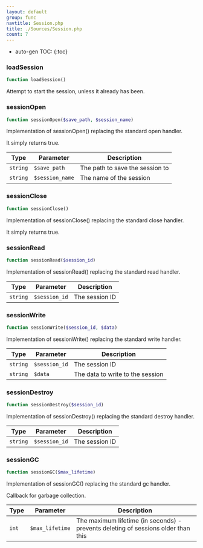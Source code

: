 ```yaml
---
layout: default
group: func
navtitle: Session.php
title: ./Sources/Session.php
count: 7
---
```

* auto-gen TOC:
{:toc}
### loadSession

```php
function loadSession()
```
Attempt to start the session, unless it already has been.



### sessionOpen

```php
function sessionOpen($save_path, $session_name)
```
Implementation of sessionOpen() replacing the standard open handler.

It simply returns true.

Type|Parameter|Description
---|---|---
`string`|`$save_path`|The path to save the session to
`string`|`$session_name`|The name of the session

### sessionClose

```php
function sessionClose()
```
Implementation of sessionClose() replacing the standard close handler.

It simply returns true.

### sessionRead

```php
function sessionRead($session_id)
```
Implementation of sessionRead() replacing the standard read handler.



Type|Parameter|Description
---|---|---
`string`|`$session_id`|The session ID

### sessionWrite

```php
function sessionWrite($session_id, $data)
```
Implementation of sessionWrite() replacing the standard write handler.



Type|Parameter|Description
---|---|---
`string`|`$session_id`|The session ID
`string`|`$data`|The data to write to the session

### sessionDestroy

```php
function sessionDestroy($session_id)
```
Implementation of sessionDestroy() replacing the standard destroy handler.



Type|Parameter|Description
---|---|---
`string`|`$session_id`|The session ID

### sessionGC

```php
function sessionGC($max_lifetime)
```
Implementation of sessionGC() replacing the standard gc handler.

Callback for garbage collection.

Type|Parameter|Description
---|---|---
`int`|`$max_lifetime`|The maximum lifetime (in seconds) - prevents deleting of sessions older than this


